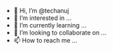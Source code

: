 - 👋 Hi, I’m @techanuj
- 👀 I’m interested in ...
- 🌱 I’m currently learning ...
- 💞️ I’m looking to collaborate on ...
- 📫 How to reach me ...

<!---
techanuj/techanuj is a ✨ special ✨ repository because its `README.md` (this file) appears on your GitHub profile.
You can click the Preview link to take a look at your changes.
--->
